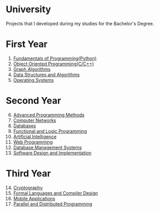 # University

Projects that I developed during my studies for the Bachelor's Degree.

# First Year

1. <a href="https://github.com/GeorgeDanicico/Fundamentals-of-Programming-Year1">Fundamentals of Programming(Python) </a>
2. <a href="https://github.com/GeorgeDanicico/Object-Oriented-Programming-Year1">Object Oriented Programming(C/C++) </a>
3. <a href="https://github.com/GeorgeDanicico/Graph-Algorithms-Year1">Graph Algorithms </a>
4. <a href="https://github.com/GeorgeDanicico/Data-Structures-and-Algorithms-Year1">Data Structures and Algorithms </a>
5. <a href="https://github.com/GeorgeDanicico/Operating-Systems"> Operating Systems </a>

# Second Year

6. <a href="https://github.com/GeorgeDanicico/Advanced-Programming-Methods-Year2">Advanced Programming Methods </a>
7. <a href="https://github.com/GeorgeDanicico/Computer_Networks_Year2">Computer Networks </a>
8. <a href="https://github.com/GeorgeDanicico/Databases-Year2">Databases </a>
9. <a href="https://github.com/GeorgeDanicico/Functional-and-Logic-Programming_Year2">Functional and Logic Programming</a>
10. <a href="https://github.com/GeorgeDanicico/Artificial-Intelligence-Year2">Artificial Intelligence</a>
11. <a href="https://github.com/GeorgeDanicico/Web-Programming-Year2">Web Programming</a>
12. <a href="https://github.com/GeorgeDanicico/Database-Management-Systems-Year2">Database Management Systems</a>
13. <a href="https://github.com/GeorgeDanicico/SDI-Year2">Software Design and Implementation</a>

# Third Year

14. <a href="https://github.com/GeorgeDanicico/Cryptography">Cryptography</a>
15. <a href="https://github.com/GeorgeDanicico/Formal-Languages-and-Compiler-Design">Formal Languages and Compiler Design</a>
16. <a href="https://github.com/GeorgeDanicico/Mobile-Year3">Mobile Applications</a>
17. <a href="https://github.com/GeorgeDanicico/Parallel-And-Distributed-Programming">Parallel and Distributed Programming</a>



